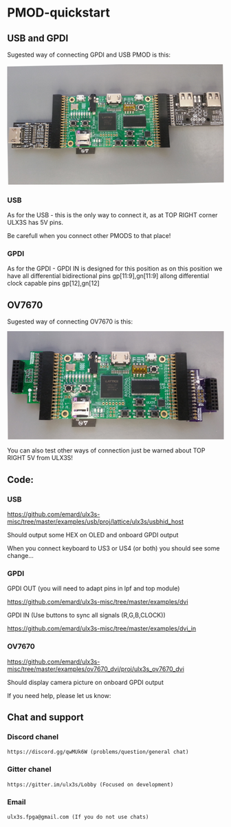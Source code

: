 # PMOD-quickstart

## USB and GPDI

Sugested way of connecting GPDI and USB PMOD is this:

![PMOD_USB_GPDI](pic/GPDI_USB.png)

### USB

As for the USB - this is the only way to connect it, as at TOP RIGHT corner ULX3S has 5V pins.

Be carefull when you connect other PMODS to that place!

### GPDI

As for the GPDI - GPDI IN is designed for this position as on this position we have all differential bidirectional pins gp[11:9],gn[11:9] allong differential clock capable pins gp[12],gn[12]

## OV7670

Sugested way of connecting OV7670 is this:

![PMOD_OV7670](pic/OV7670.png)

You can also test other ways of connection just be warned about TOP RIGHT 5V from ULX3S!

## Code: 

### USB

https://github.com/emard/ulx3s-misc/tree/master/examples/usb/proj/lattice/ulx3s/usbhid_host

Should output some HEX on OLED and onboard GPDI output

When you connect keyboard to US3 or US4 (or both) you should see some change...

### GPDI

GPDI OUT (you will need to adapt pins in lpf and top module)

https://github.com/emard/ulx3s-misc/tree/master/examples/dvi

GPDI IN (Use buttons to sync all signals (R,G,B,CLOCK))

https://github.com/emard/ulx3s-misc/tree/master/examples/dvi_in

### OV7670

https://github.com/emard/ulx3s-misc/tree/master/examples/ov7670_dvi/proj/ulx3s_ov7670_dvi

Should display camera picture on onboard GPDI output

If you need help, please let us know:

## Chat and support

### Discord chanel

    https://discord.gg/qwMUk6W (problems/question/general chat)

### Gitter chanel

    https://gitter.im/ulx3s/Lobby (Focused on development)

### Email

    ulx3s.fpga@gmail.com (If you do not use chats)
